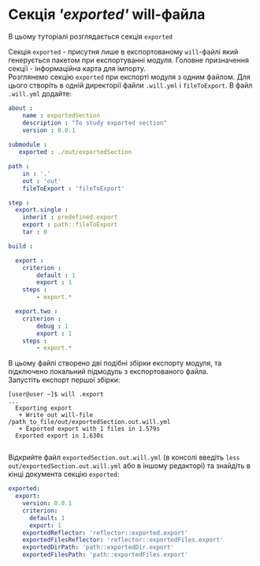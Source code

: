 # Секція _'exported'_ will-файла

В цьому туторіалі розглядається секція `exported`

Секція `exported` - присутня лише в експортованому `will`-файлі який генерується пакетом при експортуванні модуля. Головне призначення секції - інформаційна карта для імпорту.  
Розглянемо секцію `exported` при експорті модуля з одним файлом. Для цього створіть в одній директорії файли `.will.yml` i `fileToExport`. В файл `.will.yml` додайте:  

```yaml
about :
    name : exportedSection
    description : "To study exported section"
    version : 0.0.1
    
submodule :
   exported : ./out/exportedSection

path :
    in : '.'
    out : 'out'
    fileToExport : 'fileToExport'

step :
  export.single :
    inherit : predefined.export
    export : path::fileToExport
    tar : 0

build :

  export :
    criterion :
        default : 1
        export : 1
    steps :
        - export.*

  export.two :
    criterion :
        debug : 1
        export : 1
    steps :
        - export.*

```

В цьому файлі створено дві подібні збірки експорту модуля, та підключено локальний підмодуль з експортованого файла.  
Запустіть експорт першої збірки:  

```
[user@user ~]$ will .export
...
  Exporting export
   + Write out will-file /path_to_file/out/exportedSection.out.will.yml
   + Exported export with 1 files in 1.579s
  Exported export in 1.630s
  
```

Відкрийте файл `exportedSection.out.will.yml` (в консолі введіть `less out/exportedSection.out.will.yml` або в іншому редакторі) та знайдіть в кінці документа секцію `exported`:  

```yaml
exported:
  export:
    version: 0.0.1
    criterion:
      default: 1
      export: 1
    exportedReflector: 'reflector::exported.export'
    exportedFilesReflector: 'reflector::exportedFiles.export'
    exportedDirPath: 'path::exportedDir.export'
    exportedFilesPath: 'path::exportedFiles.export'

```


